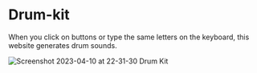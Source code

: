 # Drum-kit
When you click on buttons or type the same letters on the keyboard, this website generates drum sounds.

![Screenshot 2023-04-10 at 22-31-30 Drum Kit](https://user-images.githubusercontent.com/83876328/230992856-d44f9e09-4953-4e01-8c67-31b3743627a8.png)
